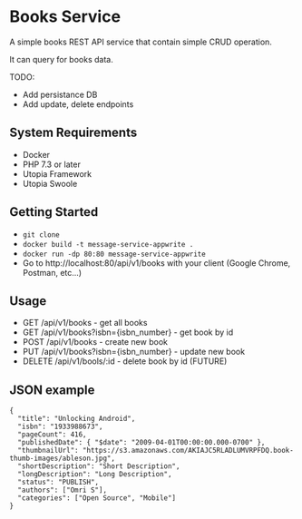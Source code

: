 # Books Service

A simple books REST API service that contain simple CRUD operation.

It can query for books data.

TODO:
 - Add persistance DB
 - Add update, delete endpoints

## System Requirements

* Docker
* PHP 7.3 or later
* Utopia Framework 
* Utopia Swoole

## Getting Started

* `git clone `
* `docker build -t message-service-appwrite .`
* `docker run -dp 80:80 message-service-appwrite`
* Go to http://localhost:80/api/v1/books with your client (Google Chrome, Postman, etc...)

## Usage

 - GET      /api/v1/books - get all books
 - GET      /api/v1/books?isbn={isbn_number} - get book by id 
 - POST     /api/v1/books - create new book 
 - PUT      /api/v1/books?isbn={isbn_number} - update new book 
 - DELETE   /api/v1/bools/:id - delete book by id (FUTURE)

## JSON example

    {
      "title": "Unlocking Android",
      "isbn": "1933988673",
      "pageCount": 416,
      "publishedDate": { "$date": "2009-04-01T00:00:00.000-0700" },
      "thumbnailUrl": "https://s3.amazonaws.com/AKIAJC5RLADLUMVRPFDQ.book-thumb-images/ableson.jpg",
      "shortDescription": "Short Description",
      "longDescription": "Long Description",
      "status": "PUBLISH",
      "authors": ["Omri S"],
      "categories": ["Open Source", "Mobile"]
    }    